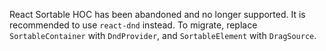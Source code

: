 React Sortable HOC has been abandoned and no longer supported. It is recommended to use `react-dnd` instead. To migrate, replace `SortableContainer` with `DndProvider`, and `SortableElement` with `DragSource`.
